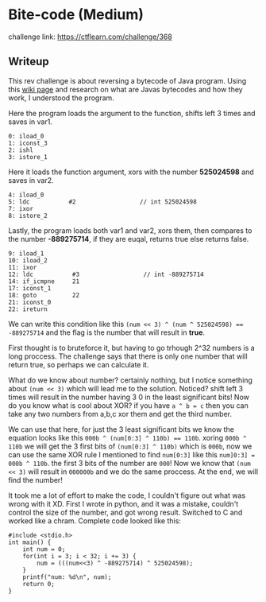 # Bite-code (Medium)
challenge link: https://ctflearn.com/challenge/368

## Writeup
This rev challenge is about reversing a bytecode of Java program. Using this [wiki page](https://en.wikipedia.org/wiki/List_of_Java_bytecode_instructions) and research
on what are Javas bytecodes and how they work, I understood the program.

Here the program loads the argument to the function, shifts left 3 times and saves in var1.
```
0: iload_0
1: iconst_3
2: ishl
3: istore_1
```

Here it loads the function argument, xors with the number **525024598** and saves in var2.
```
4: iload_0
5: ldc           #2                  // int 525024598
7: ixor
8: istore_2
```

Lastly, the program loads both var1 and var2, xors them, then compares to the number **-889275714**, if they are euqal, returns true else returns false.
```
9: iload_1
10: iload_2
11: ixor
12: ldc           #3                  // int -889275714
14: if_icmpne     21
17: iconst_1
18: goto          22
21: iconst_0
22: ireturn
```

We can write this condition like this `(num << 3) ^ (num ^ 525024598) ==  -889275714` and the flag is the number that will result in **true**.

First thought is to bruteforce it, but having to go trhough 2^32 numbers is a long proccess. The challenge says that there is only one number that will return
true, so perhaps we can calculate it.

What do we know about number? certainly nothing, but I notice something about `(num << 3)` which will lead me to the solution. Noticed? shift left 3 times will result
in the number having 3 0 in the least significant bits! Now do you know what is cool about XOR? if you have `a ^ b = c` then you can take any two numbers from a,b,c 
xor them and get the third number.

We can use that here, for just the 3 least significant bits we know the equation looks like this `000b ^ (num[0:3] ^ 110b) == 110b`. xoring `000b ^ 110b` we will
get the 3 first bits of `(num[0:3] ^ 110b)` which is `000b`, now we can use the same XOR rule I mentioned to find `num[0:3]` like this `num]0:3] = 000b ^ 110b`.
the first 3 bits of the number are `000`! Now we know that `(num << 3)` will result in `000000b` and we do the same proccess. At the end, we will find the number!

It took me a lot of effort to make the code, I couldn't figure out what was wrong with it XD. First I wrote in python, and it was a mistake, couldn't control the size
of the number, and got wrong result. Switched to C and worked like a chram. Complete code looked like this:
```
#include <stdio.h>
int main() {
    int num = 0;
    for(int i = 3; i < 32; i += 3) {
        num = (((num<<3) ^ -889275714) ^ 525024598);
    }
    printf("num: %d\n", num);
    return 0;
}
```
